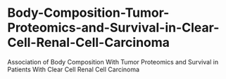 # Body-Composition-Tumor-Proteomics-and-Survival-in-Clear-Cell-Renal-Cell-Carcinoma
Association of Body Composition With Tumor Proteomics and Survival in Patients With Clear Cell Renal Cell Carcinoma
